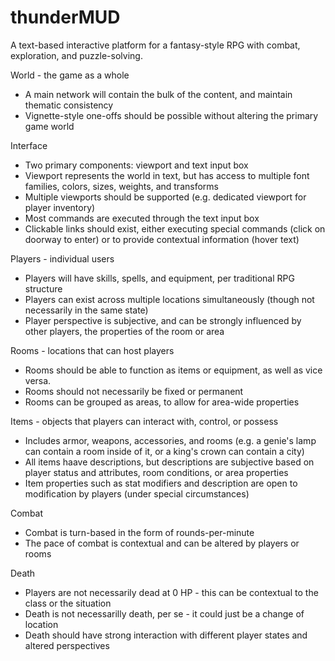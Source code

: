 thunderMUD
==========

A text-based interactive platform for a fantasy-style RPG with combat, exploration, and puzzle-solving.

 World - the game as a whole

 - A main network will contain the bulk of the content, and maintain thematic consistency
 - Vignette-style one-offs should be possible without altering the primary game world
 
 Interface

 - Two primary components: viewport and text input box
 - Viewport represents the world in text, but has access to multiple font families, colors, sizes, weights, and transforms
 - Multiple viewports should be supported (e.g. dedicated viewport for player inventory)
 - Most commands are executed through the text input box
 - Clickable links should exist, either executing special commands (click on doorway to enter) or to provide contextual information (hover text)
 
 Players - individual users

 - Players will have skills, spells, and equipment, per traditional RPG structure
 - Players can exist across multiple locations simultaneously (though not necessarily in the same state)
 - Player perspective is subjective, and can be strongly influenced by other players, the properties of the room or area
 
 Rooms - locations that can host players

 - Rooms should be able to function as items or equipment, as well as vice versa.
 - Rooms should not necessarily be fixed or permanent
 - Rooms can be grouped as areas, to allow for area-wide properties
 
 Items - objects that players can interact with, control, or possess

 - Includes armor, weapons, accessories, and rooms (e.g. a genie's lamp can contain a room inside of it, or a king's crown can contain a city)
 - All items haave descriptions, but descriptions are subjective based on player status and attributes, room conditions, or area properties
 - Item properties such as stat modifiers and description are open to modification by players (under special circumstances)
 
 Combat

 - Combat is turn-based in the form of rounds-per-minute
 - The pace of combat is contextual and can be altered by players or rooms
 
 Death

 - Players are not necessarily dead at 0 HP - this can be contextual to the class or the situation
 - Death is not necessarilly death, per se - it could just be a change of location
 - Death should have strong interaction with different player states and altered perspectives
